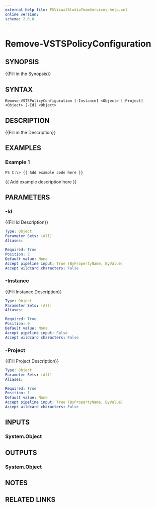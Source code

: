 ```yaml
---
external help file: PSVisualStudioTeamServices-help.xml
online version: 
schema: 2.0.0
---
```


# Remove-VSTSPolicyConfiguration

## SYNOPSIS
{{Fill in the Synopsis}}

## SYNTAX

```
Remove-VSTSPolicyConfiguration [-Instance] <Object> [-Project] <Object> [-Id] <Object>
```

## DESCRIPTION
{{Fill in the Description}}

## EXAMPLES

### Example 1
```
PS C:\> {{ Add example code here }}
```

{{ Add example description here }}

## PARAMETERS

### -Id
{{Fill Id Description}}

```yaml
Type: Object
Parameter Sets: (All)
Aliases: 

Required: True
Position: 2
Default value: None
Accept pipeline input: True (ByPropertyName, ByValue)
Accept wildcard characters: False
```

### -Instance
{{Fill Instance Description}}

```yaml
Type: Object
Parameter Sets: (All)
Aliases: 

Required: True
Position: 0
Default value: None
Accept pipeline input: False
Accept wildcard characters: False
```

### -Project
{{Fill Project Description}}

```yaml
Type: Object
Parameter Sets: (All)
Aliases: 

Required: True
Position: 1
Default value: None
Accept pipeline input: True (ByPropertyName, ByValue)
Accept wildcard characters: False
```

## INPUTS

### System.Object


## OUTPUTS

### System.Object

## NOTES

## RELATED LINKS

